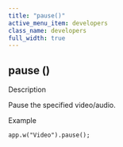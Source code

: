 ```yaml
---
title: "pause()"
active_menu_item: developers
class_name: developers
full_width: true
---
```



## pause ()

Description

Pause the specified video/audio.

Example

    app.w("Video").pause();
   
